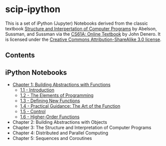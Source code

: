 # scip-ipython

This is a set of iPython (Jupyter) Notebooks derived from the classic textbook [Structure and Interpertation of Computer Programs](http://www-mitpress.mit.edu/sicp/full-text/book/book.html) by Abelson, Sussman, and Sussman via the [CS61A: Online Textbook](http://www-inst.eecs.berkeley.edu/~cs61a/sp12/book/) by John Denero. It is licensed under the [Creative Commons Attribution-ShareAlike 3.0 license](http://creativecommons.org/licenses/by-sa/3.0/).

## Contents

## iPython Notebooks
- [Chapter 1: Building Abstractions with Functions](Chapter_1_-_Building_Abstractions_with_Functions)
  - [1.1 - Introduction](Chapter_1_-_Building_Abstractions_with_Functions/1.1_Introduction.ipynb)
  - [1.2 - The Elements of Programming](Chapter_1_-_Building_Abstractions_with_Functions/1.2_The_Elements_of_Programming.ipynb)
  - [1.3 - Defining New Functions](Chapter_1_-_Building_Abstractions_with_Functions/1.3_Defining_New_Functions.ipynb)
  - [1.4 - Practical Guidance: The Art of the Function](Chapter_1_-_Building_Abstractions_with_Functions/1.4_Practical_Guidance_-_The_Art_of_the_Function)
  - [1.5 - Control](Chapter_1_-_Building_Abstractions_with_Functions/1.5_Control.ipynb)
  - [1.6 - Higher-Order Functions](Chapter_1_-_Building_Abstractions_with_Functions/1.6_Higher-Order_Functions.ipynb)
- Chapter 2: Building Abstractions with Objects
- Chapter 3: The Structure and Interpretation of Computer Programs
- Chapter 4: Distributed and Parallel Computing
- Chapter 5: Sequences and Coroutines
